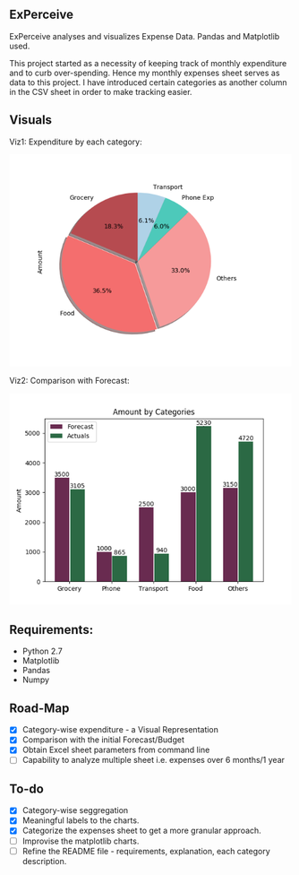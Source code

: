 ExPerceive
------------------

ExPerceive analyses and visualizes Expense Data.
Pandas and Matplotlib used. 

This project started as a necessity of keeping track of monthly expenditure and to curb over-spending. 
Hence my monthly expenses sheet serves as data to this project.
I have introduced certain categories as another column in the CSV sheet in order to make tracking easier. 

Visuals
---------------
Viz1: Expenditure by each category:

![Viz1](/Figure_1.png)


Viz2: Comparison with Forecast:

![Viz2](/Figure_2.png)


Requirements:
--------------------
- Python 2.7
- Matplotlib
- Pandas
- Numpy 

Road-Map
------------

 - [x] Category-wise expenditure - a Visual Representation
 - [x] Comparison with the initial Forecast/Budget
 - [x] Obtain Excel sheet parameters from command line
 - [ ] Capability to analyze multiple sheet i.e. expenses over 6 months/1 year
 
 To-do
 --------

 - [x] Category-wise seggregation
 - [x] Meaningful labels to the charts. 
 - [x] Categorize the expenses sheet to get a more granular approach.
 - [ ] Improvise the matplotlib charts.
 - [ ] Refine the README file - requirements, explanation, each category description.
